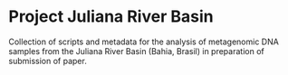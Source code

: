 # Project Juliana River Basin
Collection of scripts and metadata for the analysis of metagenomic DNA samples from the Juliana River Basin (Bahia, Brasil) in preparation of submission of paper. 
